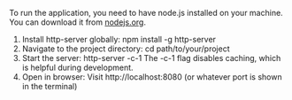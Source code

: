 To run the application, you need to have node.js installed on your machine. You can download it from [nodejs.org](https://nodejs.org/).

1. Install http-server globally:
  npm install -g http-server
2. Navigate to the project directory:
  cd path/to/your/project
3. Start the server:
  http-server -c-1
  The -c-1 flag disables caching, which is helpful during development.
4. Open in browser: Visit http://localhost:8080 (or whatever port is shown in the terminal)